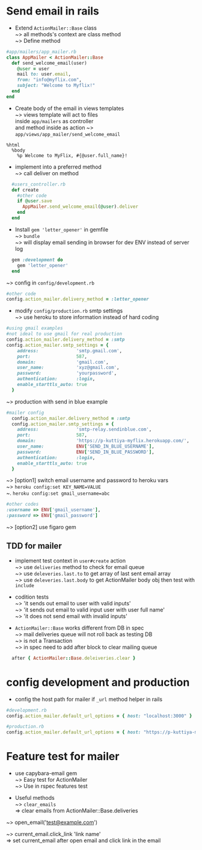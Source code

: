 # Send email in rails  
* Extend `ActionMailer::Base` class  
~> all methods's context are class method  
~> Define method  
```ruby
#app/mailers/app_mailer.rb
class AppMailer < ActionMailer::Base
  def send_welcome_email(user)
    @user = user
    mail to: user.email, 
    from: "info@myflix.com",
    subject: "Welcome to Myflix!"
  end
end
```

* Create body of the email in views templates  
~> views template will act to files  
inside `app/mailers` as controller  
and method inside as action 
~> `app/views/app_mailer/send_welcome_email`   
```haml
%html
  %body
    %p Welcome to MyFlix, #{@user.full_name}!
```

* implement into a preferred method  
~> call deliver on method  
```ruby
  #users_controller.rb
  def create
    #other code
    if @user.save
      AppMailer.send_welcome_email(@user).deliver
    end
  end
```

* Install `gem 'letter_opener'` in gemfile  
~> `bundle`  
~> will display email sending in browser for dev ENV instead of server log   
```ruby
  gem :development do
    gem 'letter_opener'
  end
```
~> config in `config/development.rb`  
```ruby
#other code
config.action_mailer.delivery_method = :letter_opener
```

* modify `config/production.rb` smtp settings  
~> use heroku to store information instead of hard coding  
```ruby
#using gmail examples
#not ideal to use gmail for real production
config.action_mailer.delivery_method = :smtp
config.action_mailer.smtp_settings = {
    address:              'smtp.gmail.com',
    port:                 587,
    domain:               'gmail.com',
    user_name:            'xyz@gmail.com',
    password:             'yourpassword',
    authentication:       :login,
    enable_starttls_auto: true
  }
```

~> production with send in blue example  
```ruby
#mailer config
  config.action_mailer.delivery_method = :smtp
  config.action_mailer.smtp_settings = {
    address:              'smtp-relay.sendinblue.com',
    port:                 587,
    domain:               'https://p-kuttiya-myflix.herokuapp.com/',
    user_name:            ENV['SEND_IN_BLUE_USERNAME'],
    password:             ENV['SEND_IN_BLUE_PASSWORD'],
    authentication:       :login,
    enable_starttls_auto: true
  }
```

~> [option1] switch email username and password to heroku vars  
~> `heroku config:set KEY_NAME=VALUE`  
~. `heroku config:set gmail_username=abc`  
```ruby
#other codes
:username => ENV['gmail_username'],
:password => ENV['gmail_password']
```

~> [option2] use figaro gem

## TDD for mailer
* implement test context in `user#create` action  
~> use `deliveries` method to check for email queue  
~> use `deleveries.last.to` to get array of last sent email array  
~> use `deleveries.last.body` to get ActionMailer body obj then test with `include`  

* codition tests   
~> 'it sends out email to user with valid inputs'  
~> 'it sends out email to valid input user with user full name'  
~> 'it does not send email with invalid inputs'  

* `ActionMailer::Base` works different from DB in spec  
~> mail deliveries queue will not roll back as testing DB  
~> is not a Transaction  
~> in spec need to add after block to clear mailing queue  
```ruby
  after { ActionMailer::Base.deleiveries.clear }
```

# config development and production  
* config the host path for mailer if `_url` method helper in rails  
```ruby
#development.rb
config.action_mailer.default_url_options = { host: "localhost:3000" }

#production.rb
config.action_mailer.default_url_options = { host: "https://p-kuttiya-myflix.herokuapp.com/" }  
```

# Feature test for mailer  
* use capybara-email gem  
~> Easy test for ActionMailer  
~> Use in rspec features test  

* Useful methods  
~> `clear_emails`  
=> clear emails from ActionMailer::Base.deliveries  

~> open_email('test@example.com')  

~> current_email.click_link 'link name'  
=> set current_email after open email and click link in the email    